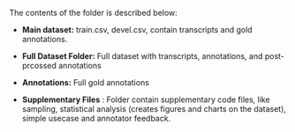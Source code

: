 The contents of the folder is described below:

- **Main dataset:** train.csv, devel.csv, contain transcripts and gold annotations.

- **Full Dataset Folder:** Full dataset with transcripts, annotations, and  post-prcossed annotations

- **Annotations:** Full gold annotations

- **Supplementary Files** : Folder contain supplementary code files, like sampling, statistical analysis (creates figures and charts on the dataset), simple usecase and annotator feedback.
